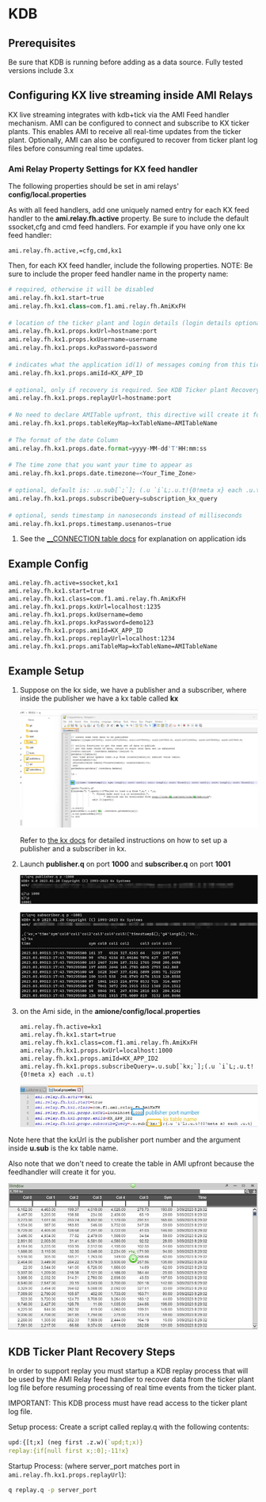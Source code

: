 # KDB

## Prerequisites

Be sure that KDB is running before adding as a data source. Fully tested versions include 3.x

## Configuring KX live streaming inside AMI Relays

KX live streaming integrates with kdb+tick via the AMI Feed handler mechanism. AMI can be configured to connect and subscribe to KX ticker plants. This enables AMI to receive all real-time updates from the ticker plant. Optionally, AMI can also be configured to recover from ticker plant log files before consuming real time updates.

### Ami Relay Property Settings for KX feed handler

The following properties should be set in ami relays' **config/local.properties**

As with all feed handlers, add one uniquely named entry for each KX feed handler to the **ami.relay.fh.active** property. Be sure to include the default ssocket,cfg and cmd feed handlers. For example if you have only one kx feed handler:

```
ami.relay.fh.active,=cfg,cmd,kx1
```

Then, for each KX feed handler, include the following properties. NOTE: Be sure to include the proper feed handler name in the property name:

```python
# required, otherwise it will be disabled
ami.relay.fh.kx1.start=true
ami.relay.fh.kx1.class=com.f1.ami.relay.fh.AmiKxFH

# location of the ticker plant and login details (login details optional)
ami.relay.fh.kx1.props.kxUrl=hostname:port
ami.relay.fh.kx1.props.kxUsername=username
ami.relay.fh.kx1.props.kxPassword=password

# indicates what the application id(1) of messages coming from this ticker plant will be mapped to
ami.relay.fh.kx1.props.amiId=KX_APP_ID

# optional, only if recovery is required. See KDB Ticker plant Recovery steps below on how to configure and start kdb replay process
ami.relay.fh.kx1.props.replayUrl=hostname:port

# No need to declare AMITable upfront, this directive will create it for you and populate the data. If not specified, AMI table will have the same name as kx table
ami.relay.fh.kx1.props.tableKeyMap=kxTableName=AMITableName

# The format of the date Column
ami.relay.fh.kx1.props.date.format=yyyy-MM-dd'T'HH:mm:ss

# The time zone that you want your time to appear as
ami.relay.fh.kx1.props.date.timezone=<Your_Time_Zone>

# optional, default is: .u.sub[`;`]; (.u `i`L;.u.t!{0!meta x} each .u.t)
ami.relay.fh.kx1.props.subscribeQuery=subscription_kx_query

# optional, sends timestamp in nanoseconds instead of milliseconds
ami.relay.fh.kx1.props.timestamp.usenanos=true

```

1.	See the [__CONNECTION table docs](../center/realtime_tables.md#__connection) for explanation on application ids

## Example Config

```
ami.relay.fh.active=ssocket,kx1
ami.relay.fh.kx1.start=true
ami.relay.fh.kx1.class=com.f1.ami.relay.fh.AmiKxFH
ami.relay.fh.kx1.props.kxUrl=localhost:1235
ami.relay.fh.kx1.props.kxUsername=demo
ami.relay.fh.kx1.props.kxPassword=demo123
ami.relay.fh.kx1.props.amiId=KX_APP_ID
ami.relay.fh.kx1.props.replayUrl=localhost:1234
ami.relay.fh.kx1.props.amiTableMap=kxTableName=AMITableName
```

## Example Setup

1. Suppose on the kx side, we have a publisher and a subscriber, where inside the publisher we have a kx table called **kx**

	![](../resources/legacy_mediawiki/KxFeedhandlerManual.jpg "KxFeedhandlerManual.jpg")
	
	Refer to [the kx docs](https://code.kx.com/q/kb/publish-subscribe/) for detailed instructions on how to set up a publisher and a subscriber in kx.

1. Launch **publisher.q** on port **1000** and **subscriber.q** on port **1001**

	![](../resources/legacy_mediawiki/KxFeedhandlerManual5.jpg "KxFeedhandlerManual5.jpg")
	
	![](../resources/legacy_mediawiki/KxFeedhandlerManual4.jpg "KxFeedhandlerManual4.jpg")

1. on the Ami side, in the **amione/config/local.properties**

	```
	ami.relay.fh.active=kx1
	ami.relay.fh.kx1.start=true
	ami.relay.fh.kx1.class=com.f1.ami.relay.fh.AmiKxFH
	ami.relay.fh.kx1.props.kxUrl=localhost:1000
	ami.relay.fh.kx1.props.amiId=KX_APP_ID2
	ami.relay.fh.kx1.props.subscribeQuery=.u.sub[`kx;`];(.u `i`L;.u.t!{0!meta x} each .u.t)
	```
	
	![](../resources/legacy_mediawiki/KxFeedhandlerManual2.jpg "KxFeedhandlerManual2.jpg")

Note here that the kxUrl is the publisher port number and the argument inside **u.sub** is the kx table name.

Also note that we don't need to create the table in AMI upfront because the feedhandler will create it for you.

![](../resources/legacy_mediawiki/KxFeedhandlerManual6.jpg "KxFeedhandlerManual6.jpg")

## KDB Ticker Plant Recovery Steps

In order to support replay you must startup a KDB replay process that will be used by the AMI Relay feed handler to recover data from the ticker plant log file before resuming processing of real time events from the ticker plant.

IMPORTANT: This KDB process must have read access to the ticker plant log file.

Setup process: Create a script called replay.q with the following contents:

```q
upd:{[t;x] (neg first .z.w)(`upd;t;x)}
replay:{if[null first x;:0];-11!x}
```

Startup Process: (where server_port matches port in `ami.relay.fh.kx1.props.replayUrl`):

```sh
q replay.q -p server_port
```

